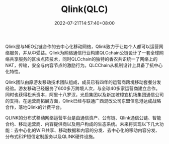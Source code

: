 ﻿---
weight: 
title: "Qlink(QLC)"
description: "Qlink是与NEO公链合作的去中心化移动网络，Qlink致力于让每个人都可以运营网络服务，并从中受益"
date: 2022-07-21T14:57:40+08:00
lastmod: 2022-07-21T14:57:40+08:00
draft: false
authors: ["Simon"]
featuredImage: "qlinkqlc.jpg"
link: "https://qlcchain.org/"
tags: ["数字代币","Qlink(QLC)"]
categories: ["navigation"]
navigation: ["数字代币"]
lightgallery: true
toc: true
pinned: false
recommend: false
recommend1: false
---
Qlink是与NEO公链合作的去中心化移动网络，Qlink致力于让每个人都可以运营网络服务，并从中受益。Qlink为网络通信行业构建QLCchain公链设计了一套全球网络共享服务的区块点阵技术，同时QLCchain的独特的香农共识统一了网络上的NAT，传输，安全与内容节点的激励行为。QLCChain从机制设计上具备了抗中心化特性。

Qlink团队由原游友移动技术团队组成，成员已有四年的运营商跨境移动套餐分发经验。游友移动已经服务了600多万跨境人次，与全球40多家运营商建立合作。同时也获得松禾资本，阿里十八罗汉，光启集团以及新加坡樟宜机场集团通信公司的支持。在运营商拓展方面，Qlink已经与联通广西混改公司东盟信息港达成战略合作，落地Qlink的计费平台。

QLINK的分布式移动网络运营平台是由通信资产、公有链、Qlink通信公链、智能合约、移动运营商、内容提供商以及用户构成的生态系统。未来将实现以下几大功能：去中心化的WIFI共享、移动数据和内容的分发、去中心化的移动内容分发、分布式E2P短信定制服务以及QLINK硬件设施。